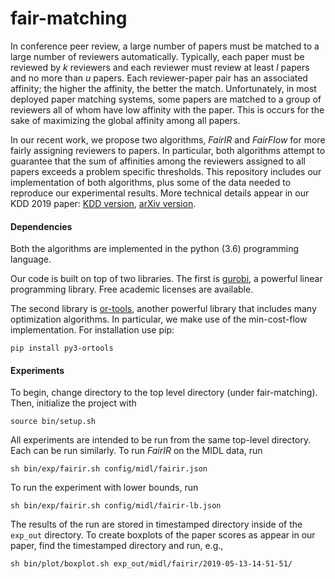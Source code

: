 # fair-matching
In conference peer review, a large number of papers must be matched to a
large number of reviewers automatically. Typically, each paper must be reviewed
by _k_ reviewers and each reviewer must review at least _l_ papers and no more
than _u_ papers. Each reviewer-paper pair has an associated affinity; the higher
the affinity, the better the match. Unfortunately, in most deployed paper
matching systems, some papers are matched to a group of reviewers all of whom
have low affinity with the paper.  This is occurs for the sake of maximizing the
global affinity among all papers.

In our recent work, we propose two algorithms, _FairIR_ and _FairFlow_ for more
fairly assigning reviewers to papers.  In particular, both algorithms attempt to
guarantee that the sum of affinities among the reviewers assigned to all papers
exceeds a problem specific thresholds. This repository includes our
implementation of both algorithms, plus some of the data needed to reproduce our
experimental results. More technical details appear in our KDD 2019 paper: [KDD version](https://dl.acm.org/doi/10.1145/3292500.3330899), [arXiv version](https://arxiv.org/abs/1905.11924).

#### Dependencies

Both the algorithms are implemented in the python (3.6) programming language.

Our code is built on top of two libraries. The first is
[gurobi](http://www.gurobi.com/), a powerful linear programming library. Free
academic licenses are available.

The second library is [or-tools](https://developers.google.com/optimization/),
another powerful library that includes many optimization algorithms. In
particular, we make use of the min-cost-flow implementation. For installation
use pip:

`pip install py3-ortools`

#### Experiments

To begin, change directory to the top level directory (under fair-matching).
Then, initialize the project with

`source bin/setup.sh`

All experiments are intended to be run from the same top-level directory.  Each
can be run similarly. To run _FairIR_ on the MIDL data, run

`sh bin/exp/fairir.sh config/midl/fairir.json`

To run the experiment with lower bounds, run

`sh bin/exp/fairir.sh config/midl/fairir-lb.json`

The results of the run are stored in timestamped directory inside of the
`exp_out` directory.  To create boxplots of the paper scores as appear in our
paper, find the timestamped directory and run, e.g.,

`sh bin/plot/boxplot.sh exp_out/midl/fairir/2019-05-13-14-51-51/`